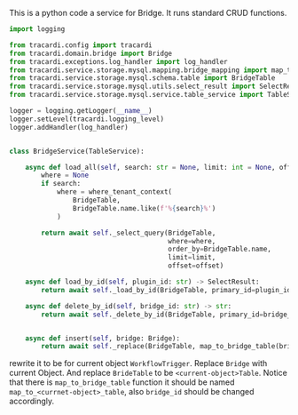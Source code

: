 This is a python code a service for Bridge. It runs standard CRUD functions.

```python
import logging

from tracardi.config import tracardi
from tracardi.domain.bridge import Bridge
from tracardi.exceptions.log_handler import log_handler
from tracardi.service.storage.mysql.mapping.bridge_mapping import map_to_bridge_table
from tracardi.service.storage.mysql.schema.table import BridgeTable
from tracardi.service.storage.mysql.utils.select_result import SelectResult
from tracardi.service.storage.mysql.service.table_service import TableService, where_tenant_context

logger = logging.getLogger(__name__)
logger.setLevel(tracardi.logging_level)
logger.addHandler(log_handler)


class BridgeService(TableService):

    async def load_all(self, search: str = None, limit: int = None, offset: int = None) -> SelectResult:
        where = None
        if search:
            where = where_tenant_context(
                BridgeTable,
                BridgeTable.name.like(f'%{search}%')
            )

        return await self._select_query(BridgeTable,
                                        where=where,
                                        order_by=BridgeTable.name,
                                        limit=limit,
                                        offset=offset)

    async def load_by_id(self, plugin_id: str) -> SelectResult:
        return await self._load_by_id(BridgeTable, primary_id=plugin_id)

    async def delete_by_id(self, bridge_id: str) -> str:
        return await self._delete_by_id(BridgeTable, primary_id=bridge_id)


    async def insert(self, bridge: Bridge):
        return await self._replace(BridgeTable, map_to_bridge_table(bridge))

```

rewrite it to be for current object `WorkflowTrigger`. Replace `Bridge` with current Object. And replace `BrideTable` to be `<current-object>Table`.
Notice that there is `map_to_bridge_table` function it should be named `map_to_<currnet-object>_table`, also `bridge_id` should be changed accordingly.

